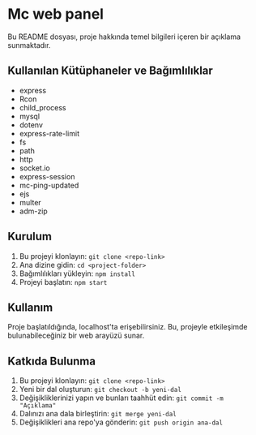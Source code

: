 # Mc web panel

Bu README dosyası, proje hakkında temel bilgileri içeren bir açıklama sunmaktadır.

## Kullanılan Kütüphaneler ve Bağımlılıklar

- express
- Rcon
- child_process
- mysql
- dotenv
- express-rate-limit
- fs
- path
- http
- socket.io
- express-session
- mc-ping-updated
- ejs
- multer
- adm-zip

## Kurulum

1. Bu projeyi klonlayın: `git clone <repo-link>`
2. Ana dizine gidin: `cd <project-folder>`
3. Bağımlılıkları yükleyin: `npm install`
4. Projeyi başlatın: `npm start`

## Kullanım

Proje başlatıldığında, localhost'ta erişebilirsiniz. Bu, projeyle etkileşimde bulunabileceğiniz bir web arayüzü sunar.

## Katkıda Bulunma

1. Bu projeyi klonlayın: `git clone <repo-link>`
2. Yeni bir dal oluşturun: `git checkout -b yeni-dal`
3. Değişikliklerinizi yapın ve bunları taahhüt edin: `git commit -m "Açıklama"`
4. Dalınızı ana dala birleştirin: `git merge yeni-dal`
5. Değişiklikleri ana repo'ya gönderin: `git push origin ana-dal`
